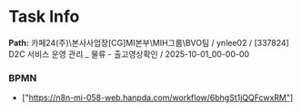 # Task Info

**Path:** 카페24(주)\본사사업장\[CG]MI본부\MIH그룹\BVO팀 / ynlee02 / [337824] D2C 서비스 운영 관리 _ 물류 - 출고영상확인 / 2025-10-01_00-00-00

### BPMN
- ["https://n8n-mi-058-web.hanpda.com/workflow/6bhgSt1jQQFcwxRM"]

